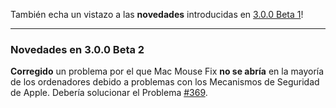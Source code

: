 También echa un vistazo a las **novedades** introducidas en [3.0.0 Beta 1](https://github.com/noah-nuebling/mac-mouse-fix/releases/tag/3.0.0-Beta-1.1)!

---

### Novedades en 3.0.0 Beta 2

**Corregido** un problema por el que Mac Mouse Fix **no se abría** en la mayoría de los ordenadores debido a problemas con los Mecanismos de Seguridad de Apple. Debería solucionar el Problema [#369](https://github.com/noah-nuebling/mac-mouse-fix/issues/369).